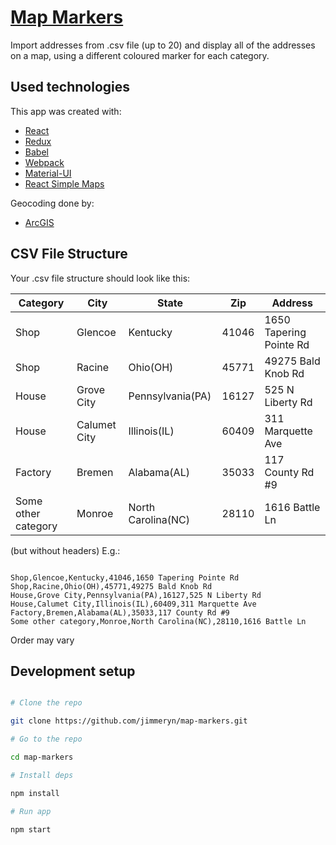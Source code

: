 # [Map Markers](https://jimmeryn.github.io/map-markers/)

Import addresses from .csv file (up to 20) and display all of the addresses on a map, using a different coloured marker for
each category.

## Used technologies

This app was created with:

- [React](https://reactjs.org/)
- [Redux](https://redux.js.org/)
- [Babel](https://babeljs.io/)
- [Webpack](https://webpack.js.org/)
- [Material-UI](https://material-ui.com/)
- [React Simple Maps](https://www.react-simple-maps.io/)

Geocoding done by:

- [ArcGIS](https://www.arcgis.com/index.html)

## CSV File Structure

Your .csv file structure should look like this:

| Category            | City         | State              | Zip   | Address                 |
| ------------------- | ------------ | ------------------ | ----- | ----------------------- |
| Shop                | Glencoe      | Kentucky           | 41046 | 1650 Tapering Pointe Rd |
| Shop                | Racine       | Ohio(OH)           | 45771 | 49275 Bald Knob Rd      |
| House               | Grove City   | Pennsylvania(PA)   | 16127 | 525 N Liberty Rd        |
| House               | Calumet City | Illinois(IL)       | 60409 | 311 Marquette Ave       |
| Factory             | Bremen       | Alabama(AL)        | 35033 | 117 County Rd #9        |
| Some other category | Monroe       | North Carolina(NC) | 28110 | 1616 Battle Ln          |

(but without headers) E.g.:

```csv

Shop,Glencoe,Kentucky,41046,1650 Tapering Pointe Rd
Shop,Racine,Ohio(OH),45771,49275 Bald Knob Rd
House,Grove City,Pennsylvania(PA),16127,525 N Liberty Rd
House,Calumet City,Illinois(IL),60409,311 Marquette Ave
Factory,Bremen,Alabama(AL),35033,117 County Rd #9
Some other category,Monroe,North Carolina(NC),28110,1616 Battle Ln

```

Order may vary

## Development setup

```sh

# Clone the repo

git clone https://github.com/jimmeryn/map-markers.git

# Go to the repo

cd map-markers

# Install deps

npm install

# Run app

npm start
```
